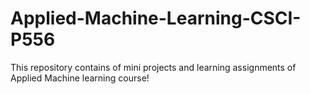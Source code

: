 # Applied-Machine-Learning-CSCI-P556
This repository contains of mini projects and learning assignments of Applied Machine learning course!
